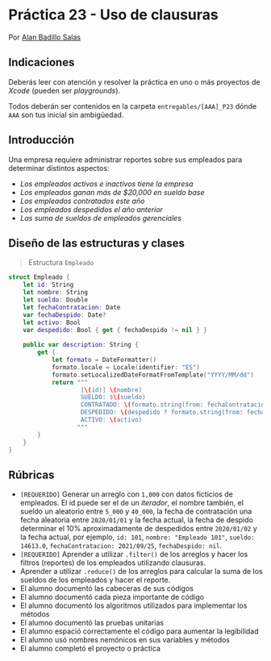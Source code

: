 # Práctica 23 - Uso de clausuras

Por [Alan Badillo Salas](https://www.nomadacode.com)

## Indicaciones

Deberás leer con atención y resolver la práctica en uno o más proyectos de *Xcode* (pueden ser *playgrounds*).

Todos deberán ser contenidos en la carpeta `entregables/[AAA]_P23` dónde `AAA` son tus inicial sin ambigüedad.

## Introducción

Una empresa requiere administrar reportes sobre sus empleados para determinar distintos aspectos:

* *Los empleados activos e inactivos tiene la empresa*
* *Los empleados ganan más de $20,000 en sueldo base*
* *Los empleados contratados este año*
* *Los empleados despedidos el año anterior*
* *Las suma de sueldos de empleados gerenciales*

## Diseño de las estructuras y clases

> Estructura `Empleado`

```swift
struct Empleado {
    let id: String
    let nombre: String
    let sueldo: Double
    let fechaContratacion: Date
    var fechaDespido: Date?
    let activo: Bool
    var despedido: Bool { get { fechaDespido != nil } }
     
    public var description: String {
        get {
            let formato = DateFormatter()
            formato.locale = Locale(identifier: "ES")
            formato.setLocalizedDateFormatFromTemplate("YYYY/MM/dd")
            return """
                    [\(id)] \(nombre)
                    SUELDO: $\(sueldo)
                    CONTRATADO: \(formato.string(from: fechaContratacion))
                    DESPEDIDO: \(despedido ? formato.string(from: fechaDespido!) : "-")
                    ACTIVO: \(activo)
                   """
        }
    }
}
```

## Rúbricas

* `[REQUERIDO]` Generar un arreglo con `1,000` con datos ficticios de empleados. El id puede ser el de un *iterador*, el nombre también, el sueldo un aleatorio entre `5_000` y `40_000`, la fecha de contratación una fecha aleatoria entre `2020/01/01` y la fecha actual, la fecha de despido determinar el 10% aproximadamente de despedidos entre `2020/01/02` y la fecha actual, por ejemplo, `id: 101`, `nombre: "Empleado 101"`, `sueldo: 14613.0`, `fechaContratacion: 2021/09/25`, `fechaDespido: nil`.
* `[REQUERIDO]` Aprender a utilizar `.filter()` de los arreglos y hacer los filtros (reportes) de los empleados utilizando clausuras.
* Aprender a utilizar `.reduce()` de los arreglos para calcular la suma de los sueldos de los empleados y hacer el reporte.
* El alumno documentó las cabeceras de sus códigos
* El alumno documentó cada pieza importante de código
* El alumno documentó los algoritmos utilizados para implementar los métodos
* El alumno documentó las pruebas unitarias
* El alumno espació correctamente el código para aumentar la legibilidad
* El alumno usó nombres nemónicos en sus variables y métodos
* El alumno completó el proyecto o práctica
